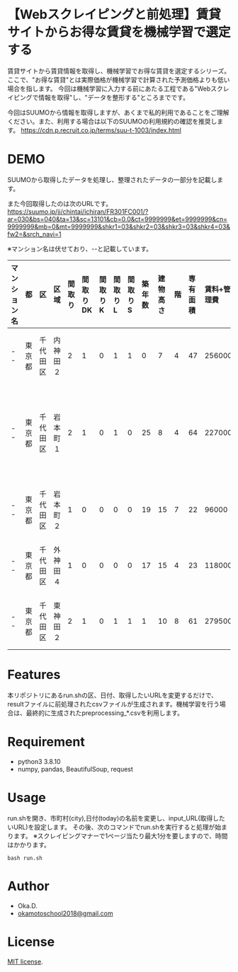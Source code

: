 # 【Webスクレイピングと前処理】賃貸サイトからお得な賃貸を機械学習で選定する

賃貸サイトから賃貸情報を取得し、機械学習でお得な賃貸を選定するシリーズ。ここで、"お得な賃貸"とは実際価格が機械学習で計算された予測価格よりも低い場合を指します。
今回は機械学習に入力する前にあたる工程である"Webスクレイピングで情報を取得"し、"データを整形する"ところまでです。

今回はSUUMOから情報を取得しますが、あくまで私的利用であることをご理解ください。また、利用する場合は以下のSUUMOの利用規約の確認を推奨します。
https://cdn.p.recruit.co.jp/terms/suu-t-1003/index.html

# DEMO

SUUMOから取得したデータを処理し、整理されたデータの一部分を記載します。

また今回取得したのは次のURLです。
https://suumo.jp/jj/chintai/ichiran/FR301FC001/?ar=030&bs=040&ta=13&sc=13101&cb=0.0&ct=9999999&et=9999999&cn=9999999&mb=0&mt=9999999&shkr1=03&shkr2=03&shkr3=03&shkr4=03&fw2=&srch_navi=1

※マンション名は伏せており、--と記載しています。

|マンション名|都|区|区域|間取り|間取りDK|間取りK|間取りL|間取りS|築年数|建物高さ|階|専有面積|賃料+管理費|敷/礼|路線1|駅1|徒歩1|賃料|管理費|敷金|礼金|
|:----|:----|:----|:----|:----|:----|:----|:----|:----|:----|:----|:----|:----|:----|:----|:----|:----|:----|:----|:----|:----|:----|
|--|東京都|千代田区|内神田２|2|1|0|1|1|0|7|4|47|256000|236000|ＪＲ山手線|神田駅|4|236000|20000|0|236000|
|--|東京都|千代田区|岩本町１|2|1|0|1|0|25|8|4|64|227000|430000|東京メトロ日比谷線|小伝馬町駅|5|215000|12000|215000|215000|
|--|東京都|千代田区|岩本町２|1|0|0|0|0|19|15|7|22|96000|172000|都営新宿線|岩本町駅|3|86000|10000|86000|86000|
|--|東京都|千代田区|外神田４|1|0|0|0|0|17|15|4|23|118000|0|ＪＲ山手線|秋葉原駅|5|103000|15000|0|0|
|--|東京都|千代田区|東神田２|2|1|0|1|1|1|10|8|61|279500|271000|都営新宿線|岩本町駅|5|271000|8500|0|271000|

# Features

本リポジトリにあるrun.shの区、日付、取得したいURLを変更するだけで、resultファイルに前処理されたcsvファイルが生成されます。機械学習を行う場合は、最終的に生成されたpreprocessing_*.csvを利用します。

# Requirement

* python3 3.8.10
* numpy, pandas, BeautifulSoup, request 

# Usage

run.shを開き、市町村(city),日付(today)の名前を変更し、input_URL(取得したいURL)を設定します。
その後、次のコマンドでrun.shを実行すると処理が始まります。
※スクレイピングマナーで1ページ当たり最大1分を要しますので、時間はかかります。

```
bash run.sh
```

# Author

* Oka.D.
* okamotoschool2018@gmail.com

# License
[MIT license](https://en.wikipedia.org/wiki/MIT_License).